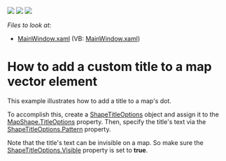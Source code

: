 <!-- default badges list -->
![](https://img.shields.io/endpoint?url=https://codecentral.devexpress.com/api/v1/VersionRange/128571099/21.1.5%2B)
[![](https://img.shields.io/badge/Open_in_DevExpress_Support_Center-FF7200?style=flat-square&logo=DevExpress&logoColor=white)](https://supportcenter.devexpress.com/ticket/details/E4220)
[![](https://img.shields.io/badge/📖_How_to_use_DevExpress_Examples-e9f6fc?style=flat-square)](https://docs.devexpress.com/GeneralInformation/403183)
<!-- default badges end -->
<!-- default file list -->
*Files to look at*:

* [MainWindow.xaml](./CS/DXMap_UseTitleOptions/MainWindow.xaml) (VB: [MainWindow.xaml](./VB/DXMap_UseTitleOptions/MainWindow.xaml))
<!-- default file list end -->
# How to add a custom title to a map vector element

This example illustrates how to add a title to a map's dot.  

To accomplish this, create a [ShapeTitleOptions](https://docs.devexpress.com/WPF/DevExpress.Xpf.Map.ShapeTitleOptions?p=netframework) object and  assign it to the [MapShape.TitleOptions](https://docs.devexpress.com/WPF/DevExpress.Xpf.Map.MapShapeBase.TitleOptions?p=netframework) property. Then, specify the title's text via the [ShapeTitleOptions.Pattern](https://docs.devexpress.com/WPF/DevExpress.Xpf.Map.ShapeTitleOptions.Pattern?p=netframework) property. 

Note that the title's text can be invisible on a map. So make sure the [ShapeTitleOptions.Visible](https://docs.devexpress.com/WPF/DevExpress.Xpf.Map.ShapeTitleOptions.Visible?p=netframework) property is set to **true**.


